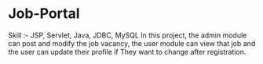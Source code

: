# Job-Portal
Skill :- JSP, Servlet, Java, JDBC, MySQL In this project, the admin module can post and modify the job vacancy, the user module can view that job and the user can update their profile if They want to change after registration.
